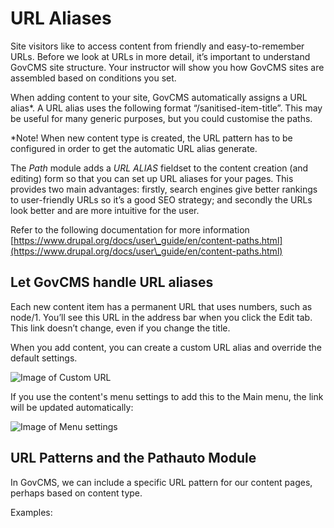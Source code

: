 # URL Aliases

Site visitors like to access content from friendly and easy-to-remember URLs. Before we look at URLs in more detail, it’s important to understand GovCMS site structure. Your instructor will show you how GovCMS sites are assembled based on conditions you set.

When adding content to your site, GovCMS automatically assigns a URL alias\*. A URL alias uses the following format “/sanitised-item-title”. This may be useful for many generic purposes, but you could customise the paths.

\*Note! When new content type is created, the URL pattern has to be configured in order to get the automatic URL alias generate.

The _Path_ module adds a _URL ALIAS_ fieldset to the content creation (and editing) form so that you can set up URL aliases for your pages. This provides two main advantages: firstly, search engines give better rankings to user-friendly URLs so it’s a good SEO strategy; and secondly the URLs look better and are more intuitive for the user.

Refer to the following documentation for more information [https://www.drupal.org/docs/user\_guide/en/content-paths.html](https://www.drupal.org/docs/user\_guide/en/content-paths.html)

## Let GovCMS handle URL aliases

Each new content item has a permanent URL that uses numbers, such as node/1. You’ll see this URL in the address bar when you click the Edit tab. This link doesn’t change, even if you change the title.

When you add content, you can create a custom URL alias and override the default settings.

![Image of Custom URL](<../.gitbook/assets/152 (1).png>)

If you use the content's menu settings to add this to the Main menu, the link will be updated automatically:

![Image of Menu settings](../.gitbook/assets/153.png)

## URL Patterns and the Pathauto Module

In GovCMS, we can include a specific URL pattern for our content pages, perhaps based on content type.

Examples:
